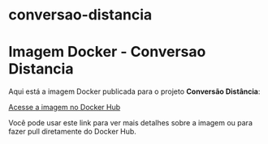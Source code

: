 # conversao-distancia

# Imagem Docker - Conversao Distancia

Aqui está a imagem Docker publicada para o projeto **Conversão Distância**:

[Acesse a imagem no Docker Hub](https://hub.docker.com/repository/docker/las43/conversao-distancia/general)

Você pode usar este link para ver mais detalhes sobre a imagem ou para fazer pull diretamente do Docker Hub.
